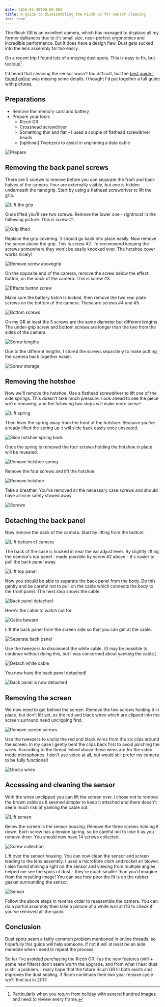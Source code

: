```yaml
---
date: 2016-05-30T00:00:00Z
title: A guide to disassembling the Ricoh GR for sensor cleaning
toc: true
---
```


The Ricoh GR is an excellent camera, which has managed to displace all my former dalliances due to it's small size, near-perfect ergonomics and incredible performance. But it does have a design flaw. Dust gets sucked into the lens assembly far too easily.

On a recent trip I found lots of annoying dust spots. This is easy to fix, but tedious[^1].

I'd heard that cleaning the sensor wasn't too difficult, but the [best guide I found online](http://www.pentaxforums.com/forums/161-ricoh-gr/261769-disassembling-gr-sensor-cleaning.html) was missing some details. I thought I'd put together a full guide with pictures.

## Preparations

- Remove the memory card and battery
- Prepare your tools
    - Ricoh GR
    - Crosshead screwdriver
    - Something thin and flat - I used a couple of flathead screwdriver heads
    - [optional] Tweezers to assist in unpinning a data cable

![Prepare](/img/IMG_20160131_123309.jpg)

## Removing the back panel screws

There are 5 screws to remove before you can separate the front and back halves of the camera. Four are externally visible, but one is hidden underneath the handgrip. Start by using a flathead screwdriver to lift the grip.

![Lift the grip](/img/IMG_20160131_123459.jpg)

Once lifted you'll see two screws. Remove the lower one - rightmost in the following picture. This is screw #1.

![Grip lifted](/img/IMG_20160131_123552.jpg)

Replace the grip covering. It should go back into place easily. Now remove the screw above the grip. This is screw #2. I'd recommend keeping the screws somewhere they won't be easily knocked over. The hotshoe cover works nicely!

![Remove screw abovegrip](/img/IMG_20160131_123721.jpg)

On the opposite end of the camera, remove the screw below the effect button, on the back of the camera. This is screw #3.

![Effects button screw](/img/IMG_20160131_123803.jpg)

Make sure the battery hatch is locked, then remove the two rear plate screws on the bottom of the camera. These are screws #4 and #5.

![Bottom screws](/img/IMG_20160131_123946.jpg)

On my GR at least the 5 screws are the same diameter but different lengths. The under-grip screw and bottom screws are longer than the two from the sides of the camera.

![Screw lengths](/img/IMG_20160131_124244.jpg)

Due to the different lengths, I stored the screws separately to make putting the camera back together easier.

![Screw storage](/img/IMG_20160131_124331.jpg)

## Removing the hotshoe

Now we'll remove the hotshoe. Use a flathead screwdriver to lift one of the side springs. This doesn't take much pressure. Look ahead to see the piece we're removing, and the following two steps will make more sense!

![Lift spring](/img/IMG_20160131_124543.jpg)

Then lever the spring away from the front of the hotshoe. Because you've already lifted the spring up it will slide back easily once unseated.

![Slide hotshoe spring back](/img/IMG_20160131_124657.jpg)

Once the spring is removed the four screws holding the hotshoe in place will be revealed.

![Remove hotshoe spring](/img/IMG_20160131_124735.jpg)

Remove the four screws and lift the hotshoe.

![Remove hotshoe](/img/IMG_20160131_124823.jpg)

Take a breather. You've removed all the necessary case screws and should have all nine safely stowed away.

![Screws](/img/IMG_20160131_124855.jpg)

## Detaching the back panel

Now remove the back of the camera. Start by lifting from the bottom.

![Lift bottom of camera](/img/IMG_20160131_124920.jpg)

The back of the case is hooked in near the iso adjust lever. By slightly lifting the camera's top panel - made possible by screw #2 above - it's easier to pull the back panel away.

![Lift top panel](/img/IMG_20160131_125000.jpg)

Now you should be able to separate the back panel from the body. Do this gently and be careful not to pull on the cable which connects the body to the front panel. The next step shows the cable.

![Back panel detached](/img/IMG_20160131_125035.jpg)

Here's the cable to watch out for.

![Cable beware](/img/IMG_20160131_125048.jpg)

Lift the back panel from the screen side so that you can get at the cable.

![Separate back panel](/img/IMG_20160131_125107.jpg)

Use the tweezers to disconnect the white cable. (It may be possible to continue without doing this, but I was concerned about yanking the cable.)

![Detach white cable](/img/IMG_20160131_125201.jpg)

You now have the back panel detached!

![Back panel is now detached](/img/IMG_20160131_125213.jpg)

## Removing the screen

We now need to get behind the screen. Remove the two screws holding it in place, but don't lift yet, as the red and black wires which are clipped into the screen surround need unclipping first.

![Remove screen screws](/img/IMG_20160131_125747.jpg)

Use the tweezers to unclip the red and black wires from the six clips around the screen. In my case I gently bent the clips back first to avoid pinching the wires. According to the thread linked above these wires are for the video mode microphones. I don't use video at all, but would still prefer my camera to be fully functional!

![Unclip wires](/img/IMG_20160131_130538.jpg)

## Accessing and cleaning the sensor

With the wires unclipped you can lift the screen over. I chose not to remove the brown cable as it seemed simpler to keep it attached and there doesn't seem much risk of yanking the cable out.

![Lift screen](/img/IMG_20160131_130701.jpg)

Below the screen is the sensor housing. Remove the three screws holding it down. Each screw has a tension spring, so be careful not to lose it as you remove them. You should now have 14 screws collected.

![Screw collection](/img/IMG_20160131_130952.jpg)

Lift over the sensor housing. You can now clean the sensor and screen leading to the lens assembly. I used a microfibre cloth and rocket air blower. I also found shining a light on the sensor and viewing from multiple angles helped me see the spots of dust - they're much smaller than you'd imagine from the resulting image! You can see how poor the fit is on the rubber gasket surrounding the sensor.

![Sensor](/img/IMG_20160131_140812.jpg)

Follow the above steps in reverse order to reassemble the camera. You can do a partial assembly then take a picture of a white wall at f16 to check if you've removed all the spots.

## Conclusion

Dust spots seem a fairly common problem mentioned in online threads, so hopefully this guide will help someone. If not it will at least be an aide memoire when I need to repeat the process.

So far I've avoided purchasing the Ricoh GR II as the new features (wifi + some new filters) don't seem worth the upgrade, and from what I hear dust is still a problem. I really hope that the future Ricoh GR III both exists and improves the dust sealing. If Ricoh continues their two year release cycle we'll find out in 2017.

[^1]: Particularly when you return from holiday with several hundred images and need to review every frame.
